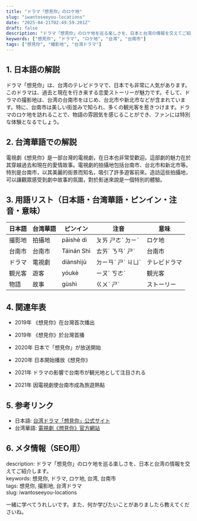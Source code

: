 ```yaml
---
title: "ドラマ「想見你」のロケ地"
slug: "iwantoseeyou-locations"
date: "2025-04-21T02:49:59.201Z"
draft: false
description: "ドラマ「想見你」のロケ地を巡る楽しさを、日本と台湾の情報を交えてご紹介します。"
keywords: ["想見你", "ドラマ", "ロケ地", "台湾", "台南市"]
tags: ["想見你", "撮影地", "台湾ドラマ"]
---
```


## 1. 日本語の解説  
ドラマ「想見你」は、台湾のテレビドラマで、日本でも非常に人気があります。このドラマは、過去と現在を行き来する恋愛ストーリーが魅力です。そして、ドラマの撮影地は、台湾の台南市をはじめ、台北市や新北市などが含まれています。特に、台南市は美しい街並みで知られ、多くの観光客を惹きつけます。ドラマのロケ地を訪れることで、物語の雰囲気を感じることができ、ファンには特別な体験となるでしょう。

## 2. 台湾華語での解説  
電視劇《想見你》是一部台灣的電視劇，在日本也非常受歡迎。這部劇的魅力在於其穿越過去和現在的愛情故事。電視劇的拍攝地包括台南市、台北市和新北市等。特別是台南市，以其美麗的街景而知名，吸引了許多遊客前來。造訪這些拍攝地，可以讓觀眾感受到劇中故事的氛圍，對於影迷來說是一個特別的體驗。

## 3. 用語リスト（日本語・台湾華語・ピンイン・注音・意味）  
| 日本語 | 台湾華語 | ピンイン | 注音 | 意味 |
|---|---|---|---|---|
| 撮影地 | 拍攝地 | pāishè dì | ㄆㄞ ㄕㄜˋ ㄉㄧˋ | ロケ地 |
| 台南市 | 台南市 | Táinán Shì | ㄊㄞˊ ㄋㄢˊ ㄕˋ | 台南市 |
| ドラマ | 電視劇 | diànshìjù | ㄉㄧㄢˋ ㄕˋ ㄐㄩˋ | テレビドラマ |
| 観光客 | 遊客 | yóukè | ㄧㄡˊ ㄎㄜˋ | 観光客 |
| 物語 | 故事 | gùshì | ㄍㄨˋ ㄕˋ | ストーリー |

## 4. 関連年表  
- 2019年 《想見你》在台灣首次播出  
- 2019年 《想見你》於台灣首播  

- 2020年 日本で「想見你」が放送開始  
- 2020年 日本開始播放《想見你》  

- 2021年 ドラマの影響で台南市が観光地として注目される  
- 2021年 因電視劇使台南市成為旅遊熱點  

## 5. 参考リンク  
- 日本語: [台湾ドラマ「想見你」公式サイト](https://program.krepublish.com/iwantoseeyou/)  
- 台湾華語: [電視劇《想見你》官方網站](https://program.krepublish.com/iwantoseeyou/)

## 6. メタ情報（SEO用）  
description: ドラマ「想見你」のロケ地を巡る楽しさを、日本と台湾の情報を交えてご紹介します。  
keywords: 想見你, ドラマ, ロケ地, 台湾, 台南市  
tags: 想見你, 撮影地, 台湾ドラマ  
slug: iwantoseeyou-locations

一緒に学べてうれしいです。また、何か学びたいことがありましたら教えてくださいね。